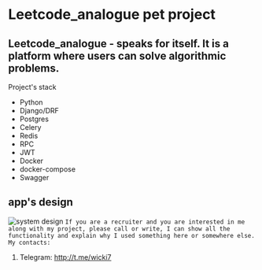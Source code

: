 Leetcode_analogue pet project
=======================
Leetcode_analogue - speaks for itself. It is a platform where users can solve algorithmic problems.
-----------------------------------
Project's stack
* Python
* Django/DRF
* Postgres
* Celery
* Redis
* RPC
* JWT
* Docker
* docker-compose
* Swagger
  
app's design
-------------------
![system design](https://github.com/ilyaDyb/leetcode_analogue_backend/blob/main/system__design.png)
`If you are a recruiter and you are interested in me along with my project, please call or write, I can show all the functionality and explain why I used something here or somewhere else. My contacts: `

1. Telegram: http://t.me/wicki7